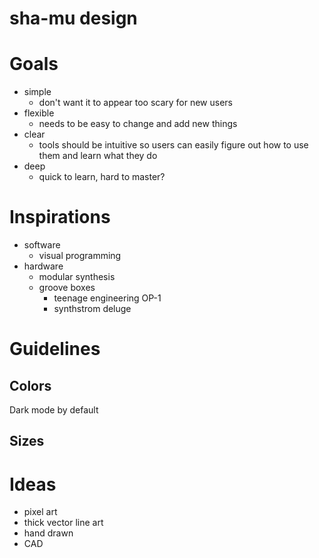sha-mu design
=============

# Goals
- simple
	- don't want it to appear too scary for new users
- flexible
	- needs to be easy to change and add new things
- clear
	- tools should be intuitive so users can easily figure out how to use them and learn what they do
- deep
	- quick to learn, hard to master?

# Inspirations
- software
	- visual programming
- hardware
	- modular synthesis
	- groove boxes
		- teenage engineering OP-1
		- synthstrom deluge

# Guidelines

## Colors
Dark mode by default

## Sizes

# Ideas
- pixel art
- thick vector line art
- hand drawn
- CAD
